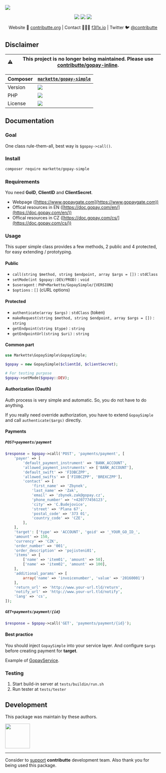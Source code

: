 ![](https://heatbadger.now.sh/github/readme/contributte/gopay-simple/?deprecated=1)

<p align=center>
    <a href="https://bit.ly/ctteg"><img src="https://badgen.net/badge/support/gitter/cyan"></a>
    <a href="https://bit.ly/cttfo"><img src="https://badgen.net/badge/support/forum/yellow"></a>
    <a href="https://contributte.org/partners.html"><img src="https://badgen.net/badge/sponsor/donations/F96854"></a>
</p>

<p align=center>
    Website 🚀 <a href="https://contributte.org">contributte.org</a> | Contact 👨🏻‍💻 <a href="https://f3l1x.io">f3l1x.io</a> | Twitter 🐦 <a href="https://twitter.com/contributte">@contributte</a>
</p>

## Disclaimer

| :warning: | This project is no longer being maintained. Please use [contributte/gopay-inline](https://github.com/contributte/gopay-inline).
|---|---|

| Composer | [`markette/gopay-simple`](https://packagist.org/packages/markette/gopay-simple) |
|---| --- |
| Version | ![](https://badgen.net/packagist/v/markette/gopay-simple) |
| PHP | ![](https://badgen.net/packagist/php/markette/gopay-simple) |
| License | ![](https://badgen.net/github/license/markette/gopay-simple) |

## Documentation

### Goal

One class rule-them-all, best way is `$gopay->call()`.

### Install

```bash
composer require markette/gopay-simple
```

### Requirements

You need **GoID**, **ClientID** and **ClientSecret**.

* Webpage ([https://www.gopaygate.com](https://www.gopaygate.com))
* Offical resources in EN ([https://doc.gopay.com/en/](https://doc.gopay.com/en/))
* Offical resources in CZ ([https://doc.gopay.com/cs/](https://doc.gopay.com/cs/))

### Usage

This super simple class provides a few methods, 2 public and 4 protected, for easy extending / prototyping.

#### Public

- `call(string $method, string $endpoint, array $args = [])` : `stdClass`
- `setMode(int $gopay::DEV/PROD)` : `void`
- `$useragent` : `PHP+Markette/GopaySimple/{VERSION}`
- `$options` : `[]` (cURL options)

#### Protected

- `authenticate(array $args)` : `stdClass` (token)
- `makeRequest(string $method, string $endpoint, array $args = [])` : `string`
- `getEndpoint(string $type)` : `string`
- `getEndpointUrl(string $uri)` : `string`

#### Common part

```php
use Markette\GopaySimple\GopaySimple;

$gopay = new GopaySimple($clientId, $clientSecret);

# For testing purpose
$gopay->setMode($gopay::DEV);
```

#### Authorization (Oauth)

Auth process is very simple and automatic. So, you do not have to do anything.

If you really need override authorization, you have to extend `GopaySimple` and call `authenticate($args)` directly.

#### Payments

##### `POST+payments/payment`

```php
$response = $gopay->call('POST', 'payments/payment', [
	'payer' => [
		'default_payment_instrument' => 'BANK_ACCOUNT',
		'allowed_payment_instruments' => ['BANK_ACCOUNT'],
		'default_swift' => 'FIOBCZPP',
		'allowed_swifts' => ['FIOBCZPP', 'BREXCZPP'],
		'contact' => [
			'first_name' => 'Zbynek',
			'last_name' => 'Zak',
			'email' => 'zbynek.zak@gopay.cz',
			'phone_number' => '+420777456123',
			'city' => 'C.Budejovice',
			'street' => 'Plana 67',
			'postal_code' => '373 01',
			'country_code' => 'CZE',
		],
	],
	'target': ['type' => 'ACCOUNT', 'goid' => '_YOUR_GO_ID_',
	'amount' => 150,
	'currency' => 'CZK',
	'order_number' => '001',
	'order_description' => 'pojisteni01',
	'items' => [
		['name' => 'item01', 'amount' => 50],
		['name' => 'item02', 'amount' => 100],
	],
	'additional_params' => [
		array('name' => 'invoicenumber', 'value' => '20160001')
	],
	'return_url' => 'http://www.your-url.tld/return',
	'notify_url' => 'http://www.your-url.tld/notify',
	'lang' => 'cs',
]);
```

##### `GET+payments/payment/{id}`

```php
$response = $gopay->call('GET', 'payments/payment/{id}');
```

#### Best practice

You should inject `GopaySimple` into your service layer. And configure `$args` before creating payment for **target**.

Example of [GopayService](https://github.com/Markette/GopaySimple/blob/master/examples/GopayService.php).

### Testing

1. Start build-in server at `tests/buildin/run.sh`
2. Run tester at `tests/tester`


## Development

This package was maintain by these authors.

<a href="https://github.com/f3l1x">
  <img width="80" height="80" src="https://avatars2.githubusercontent.com/u/538058?v=3&s=80">
</a>

-----

Consider to [support](https://contributte.org/partners.html) **contributte** development team.
Also thank you for being used this package.
